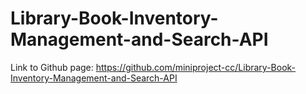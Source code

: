 # Library-Book-Inventory-Management-and-Search-API

Link to Github page: https://github.com/miniproject-cc/Library-Book-Inventory-Management-and-Search-API
